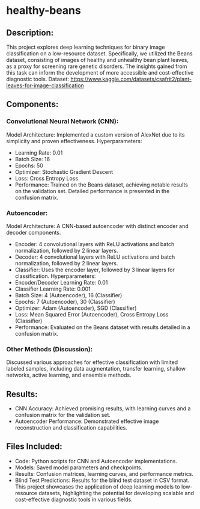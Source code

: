 # healthy-beans

## Description:
This project explores deep learning techniques for binary image classification on a low-resource dataset. Specifically, we utilized the Beans dataset, consisting of images of healthy and unhealthy bean plant leaves, as a proxy for screening rare genetic disorders. The insights gained from this task can inform the development of more accessible and cost-effective diagnostic tools. Dataset:  https://www.kaggle.com/datasets/csafrit2/plant-leaves-for-image-classification

## Components:

### Convolutional Neural Network (CNN):

Model Architecture: Implemented a custom version of AlexNet due to its simplicity and proven effectiveness.
Hyperparameters:
- Learning Rate: 0.01
- Batch Size: 16
- Epochs: 50
- Optimizer: Stochastic Gradient Descent
- Loss: Cross Entropy Loss
- Performance: Trained on the Beans dataset, achieving notable results on the validation set. Detailed performance is presented in the confusion matrix.
### Autoencoder:
Model Architecture: A CNN-based autoencoder with distinct encoder and decoder components.
- Encoder: 4 convolutional layers with ReLU activations and batch normalization, followed by 2 linear layers.
- Decoder: 4 convolutional layers with ReLU activations and batch normalization, followed by 2 linear layers.
- Classifier: Uses the encoder layer, followed by 3 linear layers for classification.
Hyperparameters:
- Encoder/Decoder Learning Rate: 0.01
- Classifier Learning Rate: 0.001
- Batch Size: 4 (Autoencoder), 16 (Classifier)
- Epochs: 7 (Autoencoder), 30 (Classifier)
- Optimizer: Adam (Autoencoder), SGD (Classifier)
- Loss: Mean Squared Error (Autoencoder), Cross Entropy Loss (Classifier)
- Performance: Evaluated on the Beans dataset with results detailed in a confusion matrix.
### Other Methods (Discussion):
Discussed various approaches for effective classification with limited labeled samples, including data augmentation, transfer learning, shallow networks, active learning, and ensemble methods.

## Results:

- CNN Accuracy: Achieved promising results, with learning curves and a confusion matrix for the validation set.
- Autoencoder Performance: Demonstrated effective image reconstruction and classification capabilities.

## Files Included:

- Code: Python scripts for CNN and Autoencoder implementations.
- Models: Saved model parameters and checkpoints.
- Results: Confusion matrices, learning curves, and performance metrics.
- Blind Test Predictions: Results for the blind test dataset in CSV format.
This project showcases the application of deep learning models to low-resource datasets, highlighting the potential for developing scalable and cost-effective diagnostic tools in various fields.
